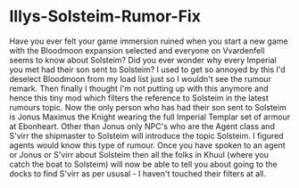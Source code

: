 # Illys-Solsteim-Rumor-Fix
Have you ever felt your game immersion ruined when you start a new game with the Bloodmoon expansion selected and everyone on Vvardenfell seems to know about Solsteim? Did you ever wonder why every Imperial you met had their son sent to Solsteim?   I used to get so annoyed by this I'd deselect Bloodmoon from my load list just so I wouldn't see the rumour remark.   Then finally I thought I'm not putting up with this anymore and hence this tiny mod which filters the reference to Solsteim in the latest rumours topic.   Now the only person who has had their son sent to Solsteim is Jonus Maximus the Knight wearing the full Imperial Templar set of armour at Ebonheart. Other than Jonus only NPC's who are the Agent class and S'virr the shipmaster to Solsteim will introduce the topic Solsteim. I figured agents would know this type of rumour.  Once you have spoken to an agent or Jonus or S'virr about Solsteim then all the folks in Khuul (where you catch the boat to Solsteim) will now be able to tell you about going to the docks to find S'virr as per ususal - I haven't touched their filters at all.
